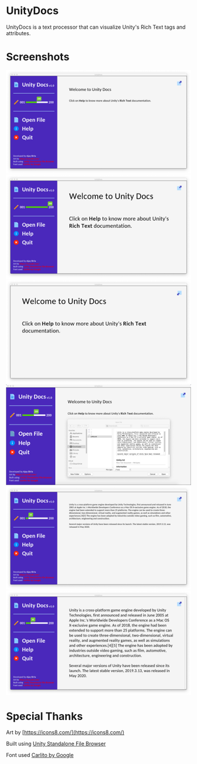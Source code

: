 # UnityDocs
UnityDocs is a text processor that can visualize Unity's Rich Text tags and attributes.
# Screenshots
![1](/Screenshots/1.png)
![2](/Screenshots/2.png)
![3](/Screenshots/3.png)
![4](/Screenshots/4.png)
![5](/Screenshots/5.png)
![6](/Screenshots/6.png)
# Special Thanks
Art by [https://icons8.com/](https://icons8.com/)

Built using [Unity Standalone File Browser](https://github.com/gkngkc/UnityStandaloneFileBrowser/)

Font used [Carlito by Google](https://fontlibrary.org/en/font/carlito/)
